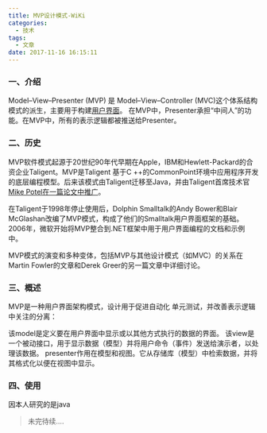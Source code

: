 ```yaml
---
title: MVP设计模式-WiKi
categories:
  - 技术
tags:
  - 文章
date: 2017-11-16 16:15:11
---
```


### 一、介绍
Model–View–Presenter (MVP) 是 Model–View–Controller (MVC)这个体系结构模式的派生，主要用于构建[用户界面][1]。 在MVP中，Presenter承担“中间人”的功能。在MVP中，所有的表示逻辑都被推送给Presenter。
<!-- more -->
### 二、历史
MVP软件模式起源于20世纪90年代早期在Apple，IBM和Hewlett-Packard的合资企业Taligent。MVP是Taligent 基于C ++的CommonPoint环境中应用程序开发的底层编程模型。后来该模式由Taligent迁移至Java，并由Taligent首席技术官[Mike Potel在一篇论文中推广][2]。

在Taligent于1998年停止使用后，Dolphin Smalltalk的Andy Bower和Blair McGlashan改编了MVP模式，构成了他们的Smalltalk用户界面框架的基础。 2006年，微软开始将MVP整合到.NET框架中用于用户界面编程的文档和示例中。

MVP模式的演变和多种变体，包括MVP与其他设计模式（如MVC）的关系在Martin Fowler的文章和Derek Greer的另一篇文章中详细讨论。

 ### 三、概述
MVP是一种用户界面架构模式，设计用于促进自动化 单元测试，并改善表示逻辑中关注的分离：

该model是定义要在用户界面中显示或以其他方式执行的数据的界面。
该view是一个被动接口，用于显示数据（模型）并将用户命令（事件）发送给演示者，以处理该数据。
presenter作用在模型和视图。它从存储库（模型）中检索数据，并将其格式化以便在视图中显示。

### 四、使用
因本人研究的是java


> 未完待续....


  [1]: https://en.wikipedia.org/wiki/User_interface
  [2]: http://www.wildcrest.com/Potel/Portfolio/mvp.pdf
